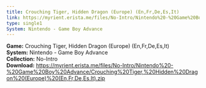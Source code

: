```yaml
---
title: Crouching Tiger, Hidden Dragon (Europe) (En,Fr,De,Es,It)
link: https://myrient.erista.me/files/No-Intro/Nintendo%20-%20Game%20Boy%20Advance/Crouching%20Tiger,%20Hidden%20Dragon%20(Europe)%20(En,Fr,De,Es,It).zip
type: single1
System: Nintendo - Game Boy Advance
---
```

<b>Game:</b> Crouching Tiger, Hidden Dragon (Europe) (En,Fr,De,Es,It)<br>
<b>System:</b> Nintendo - Game Boy Advance<br>
<b>Collection:</b> No-Intro<br>
<b>Download:</b> https://myrient.erista.me/files/No-Intro/Nintendo%20-%20Game%20Boy%20Advance/Crouching%20Tiger,%20Hidden%20Dragon%20(Europe)%20(En,Fr,De,Es,It).zip